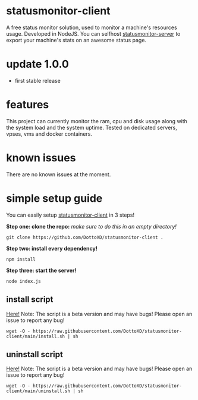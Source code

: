 # statusmonitor-client
A free status monitor solution, used to monitor a machine's resources usage. Developed in NodeJS.
You can selfhost [statusmonitor-server](https://github.com/DottoXD/statusmonitor-server) to export your machine's stats on an awesome status page.

# update 1.0.0
+ first stable release

# features
This project can currently monitor the ram, cpu and disk usage along with the system load and the system uptime.
Tested on dedicated servers, vpses, vms and docker containers.

# known issues
There are no known issues at the moment.

# simple setup guide
You can easily setup [statusmonitor-client](https://github.com/DottoXD/statusmonitor-client) in 3 steps!

**Step one: clone the repo:**
*make sure to do this in an empty directory!*
```
git clone https://github.com/DottoXD/statusmonitor-client .
```

**Step two: install every dependency!**
```
npm install
```

**Step three: start the server!**
```
node index.js
```

## install script
[Here!](https://github.com/DottoXD/statusmonitor-client/blob/main/install.sh)
Note: The script is a beta version and may have bugs! Please open an issue to report any bug!
```
wget -O - https://raw.githubusercontent.com/DottoXD/statusmonitor-client/main/install.sh | sh
```

## uninstall script
[Here!](https://github.com/DottoXD/statusmonitor-client/blob/main/uninstall.sh)
Note: The script is a beta version and may have bugs! Please open an issue to report any bug!
```
wget -O - https://raw.githubusercontent.com/DottoXD/statusmonitor-client/main/uninstall.sh | sh
```
